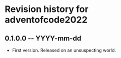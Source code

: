 # Revision history for adventofcode2022

## 0.1.0.0 -- YYYY-mm-dd

* First version. Released on an unsuspecting world.
